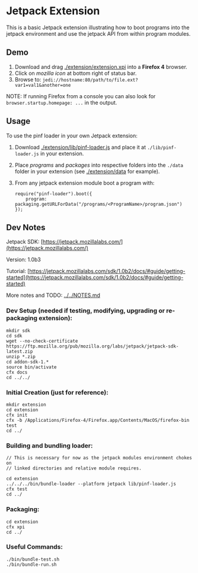 Jetpack Extension
=================

This is a basic Jetpack extension illustrating how to boot programs into the
jetpack environment and use the jetpack API from within program modules.

Demo
----

  1. Download and drag [./extension/extension.xpi](https://github.com/pinf/loader-js/raw/master/demos/JetpackExtension/extension/extension.xpi) into a __Firefox 4__ browser.
  2. Click on _mozilla icon_ at bottom right of status bar.
  3. Browse to: `jedi://hostname:80/path/to/file.ext?var1=val1&another=one`

NOTE: If running Firefox from a console you can also look for `browser.startup.homepage: ...` in the output.

Usage
-----

To use the pinf loader in your own Jetpack extension:

  1. Download [./extension/lib/pinf-loader.js](https://github.com/pinf/loader-js/blob/master/demos/JetpackExtension/extension/lib/pinf-loader.js) and
     place it at `./lib/pinf-loader.js` in your extension.
  2. Place _programs_ and _packages_ into respective folders into the `./data` folder in your extension (see [./extension/data](https://github.com/pinf/loader-js/tree/master/demos/JetpackExtension/extension/data) for example).
  3. From any jetpack extension module boot a program with:

         require("pinf-loader").boot({
             program: packaging.getURLForData("/programs/<ProgramName>/program.json")
         });

Dev Notes
---------

Jetpack SDK: [https://jetpack.mozillalabs.com/](https://jetpack.mozillalabs.com/)

Version: 1.0b3

Tutorial: [https://jetpack.mozillalabs.com/sdk/1.0b2/docs/#guide/getting-started](https://jetpack.mozillalabs.com/sdk/1.0b2/docs/#guide/getting-started)

More notes and TODO: [../../NOTES.md](https://github.com/pinf/loader-js/blob/master/NOTES.md)

### Dev Setup (needed if testing, modifying, upgrading or re-packaging extension):

    mkdir sdk
    cd sdk
    wget --no-check-certificate https://ftp.mozilla.org/pub/mozilla.org/labs/jetpack/jetpack-sdk-latest.zip
    unzip *.zip
    cd addon-sdk-1.*
    source bin/activate
    cfx docs
    cd ../../

### Initial Creation (just for reference):

    mkdir extension
    cd extension
    cfx init
    cfx -b /Applications/Firefox-4/Firefox.app/Contents/MacOS/firefox-bin test
    cd ../

### Building and bundling loader:

    // This is necessary for now as the jetpack modules environment chokes on
    // linked directories and relative module requires.

    cd extension
    ../../../bin/bundle-loader --platform jetpack lib/pinf-loader.js
    cfx test
    cd ../

### Packaging:

    cd extension
    cfx xpi
    cd ../

### Useful Commands:

    ./bin/bundle-test.sh
    ./bin/bundle-run.sh
